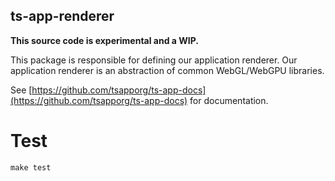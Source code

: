 ## ts-app-renderer
**This source code is experimental and a WIP.**

This package is responsible for defining our application renderer. Our application renderer is an abstraction of common WebGL/WebGPU libraries.

See [https://github.com/tsapporg/ts-app-docs](https://github.com/tsapporg/ts-app-docs) for documentation.

# Test 

    make test
